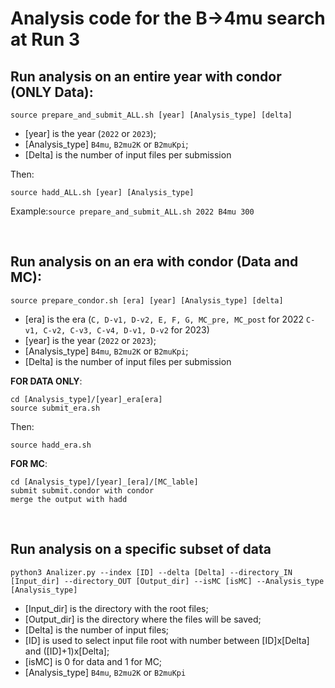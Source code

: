 # Analysis code for the B&rarr;4mu search at Run 3

## Run analysis on an entire year with condor (ONLY Data):
```
source prepare_and_submit_ALL.sh [year] [Analysis_type] [delta]
```
*  [year] is the year (`2022` or `2023`);
*  [Analysis_type] `B4mu`, `B2mu2K` or `B2muKpi`;
*  [Delta] is the number of input files per submission

Then:
```
source hadd_ALL.sh [year] [Analysis_type]
```
Example:`source prepare_and_submit_ALL.sh 2022 B4mu 300`
<p>&nbsp;</p>


## Run analysis on an era with condor (Data and MC):
```
source prepare_condor.sh [era] [year] [Analysis_type] [delta]
```
*  [era] is the era (`C, D-v1, D-v2, E, F, G, MC_pre, MC_post` for 2022 `C-v1, C-v2, C-v3, C-v4, D-v1, D-v2` for 2023)
*  [year] is the year (`2022` or `2023`);
*  [Analysis_type] `B4mu`, `B2mu2K` or `B2muKpi`;
*  [Delta] is the number of input files per submission

**FOR DATA ONLY**:
```
cd [Analysis_type]/[year]_era[era] 
source submit_era.sh
```
Then:
```
source hadd_era.sh
```
**FOR MC**:
```
cd [Analysis_type]/[year]_[era]/[MC_lable]
submit submit.condor with condor
merge the output with hadd
```
<p>&nbsp;</p>

## Run analysis on a specific subset of data

```
python3 Analizer.py --index [ID] --delta [Delta] --directory_IN [Input_dir] --directory_OUT [Output_dir] --isMC [isMC] --Analysis_type [Analysis_type]
```
*  [Input_dir] is the directory with the root files;
*  [Output_dir] is the directory where the files will be saved;
*  [Delta] is the number of input files;
*  [ID] is used to select input file root with number between [ID]x[Delta] and ([ID]+1)x[Delta];
*  [isMC] is 0 for data and 1 for MC;
*  [Analysis_type] `B4mu`, `B2mu2K` or `B2muKpi`

<p>&nbsp;</p>
